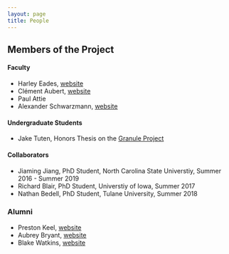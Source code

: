 ```yaml
---
layout: page
title: People
---
```


Members of the Project
----------------------

#### Faculty

- Harley Eades, [website](http://metatheorem.org/)
- Clément Aubert, [website](http://spots.augusta.edu/caubert/)
- Paul Attie
- Alexander Schwarzmann, [website](https://scholar.google.com/citations?user=gQo0AHYAAAAJ&hl=en)

#### Undergraduate Students

- Jake Tuten, Honors Thesis on the [Granule Project](https://granule-project.github.io/)

#### Collaborators

- Jiaming Jiang, PhD Student, North Carolina State Universtiy, Summer 2016 - Summer 2019
- Richard Blair, PhD Student, Universtiy of Iowa, Summer 2017
- Nathan Bedell, PhD Student, Tulane University, Summer 2018

### Alumni

- Preston Keel, [website](https://github.com/pkeel)
- Aubrey Bryant, [website](https://github.com/aubbryant)
- Blake Watkins, [website](https://github.com/blakewatkins)